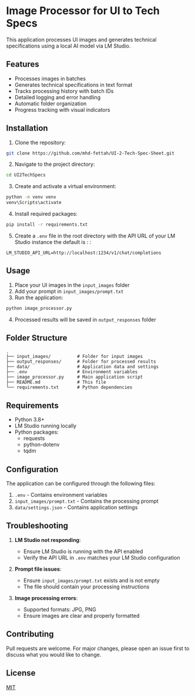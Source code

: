 # Image Processor for UI to Tech Specs

This application processes UI images and generates technical specifications using a local AI model via LM Studio.

## Features
- Processes images in batches
- Generates technical specifications in text format
- Tracks processing history with batch IDs
- Detailed logging and error handling
- Automatic folder organization
- Progress tracking with visual indicators

## Installation

1. Clone the repository:
```bash
git clone https://github.com/mhd-fettah/UI-2-Tech-Spec-Sheet.git
```

2. Navigate to the project directory:
```bash
cd UI2TechSpecs
```

3. Create and activate a virtual environment:
```bash
python -m venv venv
venv\Scripts\activate
```

4. Install required packages:
```bash
pip install -r requirements.txt
```

5. Create a `.env` file in the root directory with the API URL of your LM Studio instance the default is :  :
```plaintext
LM_STUDIO_API_URL=http://localhost:1234/v1/chat/completions
```

## Usage

1. Place your UI images in the `input_images` folder
2. Add your prompt in `input_images/prompt.txt`
3. Run the application:
```bash
python image_processor.py
```

4. Processed results will be saved in `output_responses` folder

## Folder Structure
```
.
├── input_images/          # Folder for input images
├── output_responses/      # Folder for processed results
├── data/                  # Application data and settings
├── .env                   # Environment variables
├── image_processor.py     # Main application script
├── README.md              # This file
└── requirements.txt       # Python dependencies
```

## Requirements
- Python 3.8+
- LM Studio running locally
- Python packages:
  - requests
  - python-dotenv
  - tqdm

## Configuration

The application can be configured through the following files:

1. `.env` - Contains environment variables
2. `input_images/prompt.txt` - Contains the processing prompt
3. `data/settings.json` - Contains application settings

## Troubleshooting

1. **LM Studio not responding**:
   - Ensure LM Studio is running with the API enabled
   - Verify the API URL in `.env` matches your LM Studio configuration

2. **Prompt file issues**:
   - Ensure `input_images/prompt.txt` exists and is not empty
   - The file should contain your processing instructions

3. **Image processing errors**:
   - Supported formats: JPG, PNG
   - Ensure images are clear and properly formatted

## Contributing
Pull requests are welcome. For major changes, please open an issue first to discuss what you would like to change.

## License
[MIT](https://choosealicense.com/licenses/mit/)
```